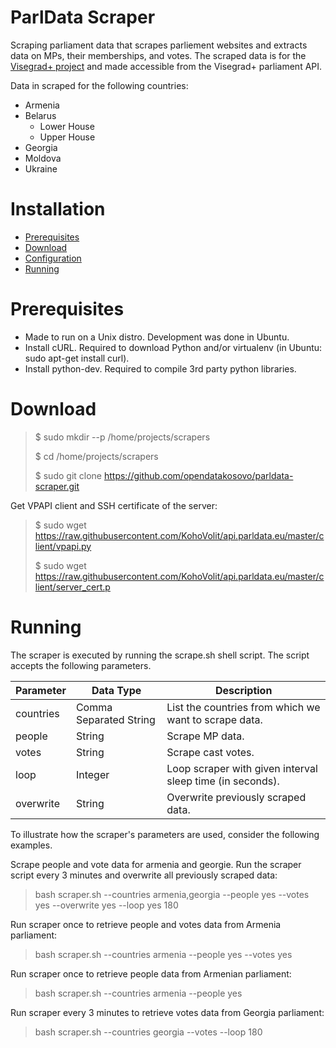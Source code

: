 # ParlData Scraper
Scraping parliament data that scrapes parliement websites and extracts data on MPs, their memberships, and votes. The scraped data is for the [Visegrad+ project](http://parldata.eu/) and made accessible from the Visegrad+ parliament API.

Data in scraped for the following countries:
- Armenia
- Belarus
  - Lower House
  - Upper House
- Georgia
- Moldova
- Ukraine

# Installation
- [Prerequisites](#prerequisites)
- [Download](#download)
- [Configuration](#configuration)
- [Running](#running)

# Prerequisites
- Made to run on a Unix distro. Development was done in Ubuntu.
- Install cURL. Required to download Python and/or virtualenv (in Ubuntu: sudo apt-get install curl).
- Install python-dev. Required to compile 3rd party python libraries.

# Download
>$ sudo mkdir --p /home/projects/scrapers
>
>$ cd /home/projects/scrapers
>
>$ sudo git clone https://github.com/opendatakosovo/parldata-scraper.git

Get VPAPI client and SSH certificate of the server:

> $ sudo wget https://raw.githubusercontent.com/KohoVolit/api.parldata.eu/master/client/vpapi.py
>
> $ sudo wget https://raw.githubusercontent.com/KohoVolit/api.parldata.eu/master/client/server_cert.p

# Running
The scraper is executed by running the scrape.sh shell script. The script accepts the following parameters.

| Parameter    | Data Type              | Description                                                |
| -------------|------------------------|------------------------------------------------------------|
| countries    | Comma Separated String | List the countries from which we want to scrape data.      |
| people       | String                | Scrape MP data.                                            |
| votes        | String                | Scrape cast votes.                                       |
| loop         | Integer                | Loop scraper with given interval sleep time (in seconds).  |
| overwrite    | String                | Overwrite previously scraped data.                         |

To illustrate how the scraper's parameters are used, consider the following examples.

Scrape people and vote data for armenia and georgie. Run the scraper script every 3 minutes and overwrite all previously scraped data:
>bash scraper.sh --countries armenia,georgia --people yes --votes yes --overwrite yes --loop yes 180

Run scraper once to retrieve people and votes data from Armenia parliament:
>bash scraper.sh --countries armenia --people yes --votes yes

Run scraper once to retrieve people data from Armenian parliament:
>bash scraper.sh --countries armenia --people yes

Run scraper every 3 minutes to retrieve votes data from Georgia parliament:
>bash scraper.sh --countries georgia --votes --loop 180
